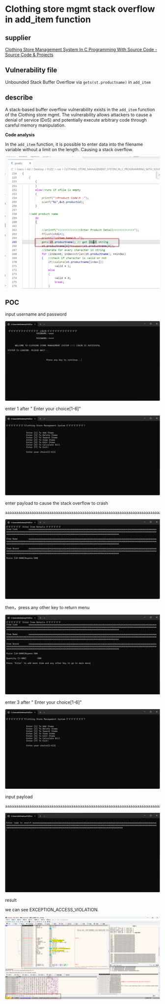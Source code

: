 # Clothing store mgmt stack overflow in add_item function 



## supplier

[Clothing Store Management System In C Programming With Source Code - Source Code & Projects](https://code-projects.org/clothing-store-management-system-c-programming-source-code/)



## Vulnerability file

Unbounded Stack Buffer Overflow via `gets(st.productname)` in `add_item`



## describe

A stack-based buffer overflow vulnerability exists in the `add_item` function of the Clothing store mgmt. The vulnerability allows attackers to cause a denial of service (DoS) and potentially execute arbitrary code through careful memory manipulation.



**Code analysis**

In the `add_item` function,  it is possible to enter data into the filename variable without a limit on the length. Causing a stack overflow.

![image-20250416192609475](https://raw.githubusercontent.com/zzzxc643/images/main/image/image-20250416192609475.png)



## POC

input username and password

![image-20250416192650425](https://raw.githubusercontent.com/zzzxc643/images/main/image/image-20250416192650425.png)



enter 1 after   " Enter your choice[1-6]"

![image-20250416192705137](https://raw.githubusercontent.com/zzzxc643/images/main/image/image-20250416192705137.png)



enter payload to cause the stack overflow to crash

```
aaaaaaaaaaaaaaaaaaaaaaaaaaaaaaaaaaaaaaaaaaaaaaaaaaaaaaaaaaaaaaaaaaaaaaaaaaaaaaaaaaaaaaaaaaaaaaaaaaaaaaaaaaaaaaaaaaaaaaaaaaaaaaaaaaaaaaaaaaaaaaaaaaaaaaaaaaaaaaaaaaaaaaaaaaaaaaaaaaaaaaaaaaaaaaaaaaaaaaaaaaaaaaaaaaaaaaaaaaaaaaaaaaaaaaaaaaaaaaaaaaaaaaaaaaaaaaaaaaaaaaaaaaaaaaaaaaaaaaaaaaaaaaaaaaaaaaaaaaaaaaaaaaaaaaaa
```



![image-20250416192817198](https://raw.githubusercontent.com/zzzxc643/images/main/image/image-20250416192817198.png)

then，press any other key to return menu

![image-20250416192836080](https://raw.githubusercontent.com/zzzxc643/images/main/image/image-20250416192836080.png)



enter 3 after   " Enter your choice[1-6]"

![image-20250416192927671](https://raw.githubusercontent.com/zzzxc643/images/main/image/image-20250416192927671.png)



input payload

```
aaaaaaaaaaaaaaaaaaaaaaaaaaaaaaaaaaaaaaaaaaaaaaaaaaaaaaaaaaaaaaaaaaaaaaaaaaaaaaaaaaaaaaaaaaaaaaaaaaaaaaaaaaaaaaaaaaaaaaaaaaaaaaaaaaaaaaaaaaaaaaaaaaaaaaaaaaaaaaaaaaaaaaaaaaaaaaaaaaaaaaaaaaaaaaaaaaaaaaaaaaaaaaaaaaaaaaaaaaaaaaaaaaaaaaaaaaaaaaaaaaaaaaaaaaaaaaaaaaaaaaaaaaaaaaaaaaaaaaaaaaaaaaaaaaaaaaaaaaaaaaaaaaaaaaaa
```

![image-20250416193039452](https://raw.githubusercontent.com/zzzxc643/images/main/image/image-20250416193039452.png)

result

we can see EXCEPTION_ACCESS_VIOLATION.

![image-20250416193108221](https://raw.githubusercontent.com/zzzxc643/images/main/image/image-20250416193108221.png)